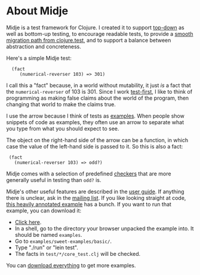 About Midje
=======================

Midje is a test framework for Clojure. I created it to
support [top-down](https://github.com/marick/Midje/wiki/Top-down-testing) as well as bottom-up testing, to encourage
readable tests, to provide a [smooth migration path from
clojure.test](https://github.com/marick/Midje/wiki/Migrating-from-clojure.test), and to support a balance between abstraction
and concreteness. 

Here's a simple Midje test:

      (fact
         (numerical-reverser 103) => 301)
    
I call this a "fact" because, in a world without mutability,
it just *is* a fact that the `numerical-reverser` of 103 is
301. Since I work [test-first](http://en.wikipedia.org/wiki/Test-driven_development), I like to think of programming as making false claims
about the world of the program, then changing that world to
make the claims true.

I use the arrow because I think of tests as
[examples](http://www.exampler.com/old-blog/2003/08/22/#agile-testing-project-2). When
people show snippets of code as examples, they often use an
arrow to separate what you type from what you should expect
to  see.

The object on the right-hand side of the arrow can be a
function, in which case the value of the left-hand side is
passed to it. So this is also a fact:

     (fact
       (numerical-reverser 103) => odd?)

Midje comes with a selection of predefined
[checkers](https://github.com/marick/Midje/wiki/Checkers)
that are more generally useful in testing than `odd?` is.

Midje's other useful features are described in the [user
guide](https://github.com/marick/Midje/wiki/Checkers). If
anything there is unclear, ask in the [mailing
list](http://groups.google.com/group/midje). If
you like looking straight at code, [this heavily annotated
example](http://github.com/marick/Midje/blob/master/examples/sweet-examples/basic/test/basic/core_test.clj)
  has a bunch. If you want to run that example, you
  can download it:

* [Click here](http://github.com/marick/Midje/raw/master/downloads/examples.zip).
* In a shell, go to the directory your browser unpacked the example
  into. It should be named `examples`.
* Go to
  `examples/sweet-examples/basic/`.
* Type "./run" or "lein test".
* The facts in `test/*/core_test.clj` will be checked.

You can [download
everything](http://github.com/marick/Midje/downloads) to get
more examples.


